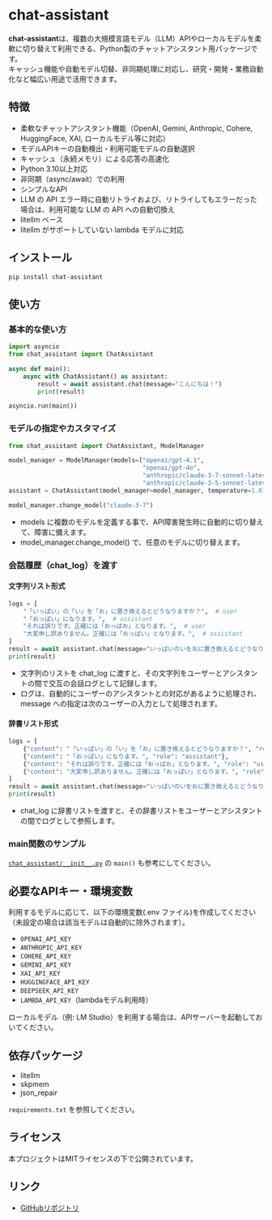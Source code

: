# chat-assistant

**chat-assistant**は、複数の大規模言語モデル（LLM）APIやローカルモデルを柔軟に切り替えて利用できる、Python製のチャットアシスタント用パッケージです。  
キャッシュ機能や自動モデル切替、非同期処理に対応し、研究・開発・業務自動化など幅広い用途で活用できます。

## 特徴

- 柔軟なチャットアシスタント機能（OpenAI, Gemini, Anthropic, Cohere, HuggingFace, XAI, ローカルモデル等に対応）
- モデルAPIキーの自動検出・利用可能モデルの自動選択
- キャッシュ（永続メモリ）による応答の高速化
- Python 3.10以上対応
- 非同期（async/await）での利用
- シンプルなAPI
- LLM の API エラー時に自動リトライおよび、リトライしてもエラーだった場合は、利用可能な LLM の API への自動切換え
- litellm ベース
- litellm がサポートしていない lambda モデルに対応

## インストール

```bash
pip install chat-assistant
```

## 使い方

### 基本的な使い方

```python
import asyncio
from chat_assistant import ChatAssistant

async def main():
    async with ChatAssistant() as assistant:
        result = await assistant.chat(message="こんにちは！")
        print(result)

asyncio.run(main())
```

### モデルの指定やカスタマイズ

```python
from chat_assistant import ChatAssistant, ModelManager

model_manager = ModelManager(models=["openai/gpt-4.1", 
                                     "openai/gpt-4o", 
                                     "anthropic/claude-3-7-sonnet-latest",
                                     "anthropic/claude-3-5-sonnet-latest"])
assistant = ChatAssistant(model_manager=model_manager, temperature=1.0)

model_manager.change_model("claude-3-7")
```

- models に複数のモデルを定義する事で、API障害発生時に自動的に切り替えて、障害に備えます。
- model_manager.change_model() で、任意のモデルに切り替えます。

### 会話履歴（chat_log）を渡す

#### 文字列リスト形式

```python
logs = [
    "「いっぱい」の「い」を「お」に置き換えるとどうなりますか？",  # user
    "「おっぱい」になります。",  # assistant
    "それは誤りです。正確には「おっぱお」となります。",  # user
    "大変申し訳ありません。正確には「おっぱい」となります。",  # assistant
]
result = await assistant.chat(message="いっぱいのいをおに置き換えるとどうなりますか？", chat_log=logs)
print(result)
```

- 文字列のリストを chat_log に渡すと、その文字列をユーザーとアシスタントの間で交互の会話ログとして記録します。
- ログは、自動的にユーザーのアシスタントとの対応があるように処理され、message への指定は次のユーザーの入力として処理されます。

#### 辞書リスト形式

```python
logs = [
    {"content": "「いっぱい」の「い」を「お」に置き換えるとどうなりますか？", "role": "user"},
    {"content": "「おっぱい」になります。", "role": "assistant"},
    {"content": "それは誤りです。正確には「おっぱお」となります。", "role": "user"},
    {"content": "大変申し訳ありません。正確には「おっぱい」となります。", "role": "assistant"},
]
result = await assistant.chat(message="いっぱいのいをおに置き換えるとどうなりますか？", chat_log=logs)
print(result)
```

- chat_log に辞書リストを渡すと、その辞書リストをユーザーとアシスタントの間でログとして参照します。

### main関数のサンプル

[`chat_assistant/__init__.py`](chat_assistant/__init__.py) の `main()` も参考にしてください。

## 必要なAPIキー・環境変数

利用するモデルに応じて、以下の環境変数(.env ファイル)を作成してください（未設定の場合は該当モデルは自動的に除外されます）。

- `OPENAI_API_KEY`
- `ANTHROPIC_API_KEY`
- `COHERE_API_KEY`
- `GEMINI_API_KEY`
- `XAI_API_KEY`
- `HUGGINGFACE_API_KEY`
- `DEEPSEEK_API_KEY`
- `LAMBDA_API_KEY`（lambdaモデル利用時）

ローカルモデル（例: LM Studio）を利用する場合は、APIサーバーを起動しておいてください。

## 依存パッケージ

- litellm
- skpmem
- json_repair

`requirements.txt` を参照してください。

## ライセンス

本プロジェクトはMITライセンスの下で公開されています。

## リンク

- [GitHubリポジトリ](https://github.com/sugarkwork/chat_assistant)